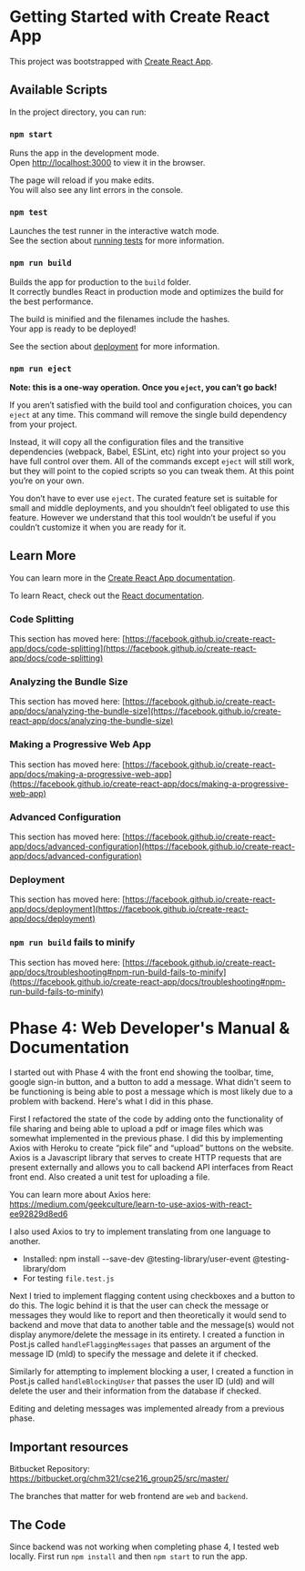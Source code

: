 # Getting Started with Create React App

This project was bootstrapped with [Create React App](https://github.com/facebook/create-react-app).

## Available Scripts

In the project directory, you can run:

### `npm start`

Runs the app in the development mode.\
Open [http://localhost:3000](http://localhost:3000) to view it in the browser.

The page will reload if you make edits.\
You will also see any lint errors in the console.

### `npm test`

Launches the test runner in the interactive watch mode.\
See the section about [running tests](https://facebook.github.io/create-react-app/docs/running-tests) for more information.

### `npm run build`

Builds the app for production to the `build` folder.\
It correctly bundles React in production mode and optimizes the build for the best performance.

The build is minified and the filenames include the hashes.\
Your app is ready to be deployed!

See the section about [deployment](https://facebook.github.io/create-react-app/docs/deployment) for more information.

### `npm run eject`

**Note: this is a one-way operation. Once you `eject`, you can’t go back!**

If you aren’t satisfied with the build tool and configuration choices, you can `eject` at any time. This command will remove the single build dependency from your project.

Instead, it will copy all the configuration files and the transitive dependencies (webpack, Babel, ESLint, etc) right into your project so you have full control over them. All of the commands except `eject` will still work, but they will point to the copied scripts so you can tweak them. At this point you’re on your own.

You don’t have to ever use `eject`. The curated feature set is suitable for small and middle deployments, and you shouldn’t feel obligated to use this feature. However we understand that this tool wouldn’t be useful if you couldn’t customize it when you are ready for it.

## Learn More

You can learn more in the [Create React App documentation](https://facebook.github.io/create-react-app/docs/getting-started).

To learn React, check out the [React documentation](https://reactjs.org/).

### Code Splitting

This section has moved here: [https://facebook.github.io/create-react-app/docs/code-splitting](https://facebook.github.io/create-react-app/docs/code-splitting)

### Analyzing the Bundle Size

This section has moved here: [https://facebook.github.io/create-react-app/docs/analyzing-the-bundle-size](https://facebook.github.io/create-react-app/docs/analyzing-the-bundle-size)

### Making a Progressive Web App

This section has moved here: [https://facebook.github.io/create-react-app/docs/making-a-progressive-web-app](https://facebook.github.io/create-react-app/docs/making-a-progressive-web-app)

### Advanced Configuration

This section has moved here: [https://facebook.github.io/create-react-app/docs/advanced-configuration](https://facebook.github.io/create-react-app/docs/advanced-configuration)

### Deployment

This section has moved here: [https://facebook.github.io/create-react-app/docs/deployment](https://facebook.github.io/create-react-app/docs/deployment)

### `npm run build` fails to minify

This section has moved here: [https://facebook.github.io/create-react-app/docs/troubleshooting#npm-run-build-fails-to-minify](https://facebook.github.io/create-react-app/docs/troubleshooting#npm-run-build-fails-to-minify)


# Phase 4: Web Developer's Manual & Documentation
I started out with Phase 4 with the front end showing the toolbar, time, google sign-in button, and a button to add a message. What didn't seem to be functioning is being able to post a message which is most likely due to a problem with backend. Here's what I did in this phase.

First I refactored the state of the code by adding onto the functionality of file sharing and being able to upload a pdf or image files which was somewhat implemented in the previous phase. I did this by implementing Axios with Heroku to create “pick file” and “upload” buttons on the website. Axios is a Javascript library that serves to create HTTP requests that are present externally and allows you to call backend API interfaces from React front end. Also created a unit test for uploading a file.

You can learn more about Axios here: https://medium.com/geekculture/learn-to-use-axios-with-react-ee92829d8ed6

I also used Axios to try to implement translating from one language to another.
* Installed: npm install --save-dev @testing-library/user-event @testing-library/dom
* For testing `file.test.js`

Next I tried to implement flagging content using checkboxes and a button to do this. The logic behind it is that the user can check the message or messages they would like to report and then theoretically it would send to backend and move that data to another table and the message(s) would not display anymore/delete the message in its entirety. I created a function in Post.js called `handleFlaggingMessages` that passes an argument of the message ID (mId) to specify the message and delete it if checked.

Similarly for attempting to implement blocking a user, I created a function in Post.js called `handleBlockingUser` that passes the user ID (uId) and will delete the user and their information from the database if checked.

Editing and deleting messages was implemented already from a previous phase.

## Important resources
Bitbucket Repository: https://bitbucket.org/chm321/cse216_group25/src/master/

The branches that matter for web frontend are `web` and `backend`.

## The Code
Since backend was not working when completing phase 4, I tested web locally. First run `npm install` and then `npm start` to run the app.